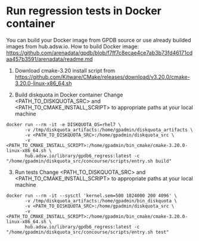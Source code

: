 # Run regression tests in Docker container

You can build your Docker image from GPDB source or use already builded images from hub.adsw.io.
How to build Docker image: https://github.com/arenadata/gpdb/blob/f7ff7c8ecae4ce7ab3b73fd46171cdaa457b3591/arenadata/readme.md

1. Download cmake-3.20 install script from https://github.com/Kitware/CMake/releases/download/v3.20.0/cmake-3.20.0-linux-x86_64.sh

2. Build diskquota in Docker container
Change <PATH_TO_DISKQUOTA_SRC> and <PATH_TO_CMAKE_INSTALL_SCRIPT> to appropriate paths at your local machine

```
docker run --rm -it -e DISKQUOTA_OS=rhel7 \
       -v /tmp/diskquota_artifacts:/home/gpadmin/diskquota_artifacts \
       -v <PATH_TO_DISKQUOTA_SRC>:/home/gpadmin/diskquota_src \
       -v <PATH_TO_CMAKE_INSTALL_SCRIPT>:/home/gpadmin/bin_cmake/cmake-3.20.0-linux-x86_64.sh \
       hub.adsw.io/library/gpdb6_regress:latest -c "/home/gpadmin/diskquota_src/concourse/scripts/entry.sh build"
```

3. Run tests
Change <PATH_TO_DISKQUOTA_SRC> and <PATH_TO_CMAKE_INSTALL_SCRIPT> to appropriate paths at your local machine

```
docker run --rm -it --sysctl 'kernel.sem=500 1024000 200 4096' \
       -v /tmp/diskquota_artifacts:/home/gpadmin/bin_diskquota \
       -v <PATH_TO_DISKQUOTA_SRC>:/home/gpadmin/diskquota_src \
       -v <PATH_TO_CMAKE_INSTALL_SCRIPT>:/home/gpadmin/bin_cmake/cmake-3.20.0-linux-x86_64.sh \
       hub.adsw.io/library/gpdb6_regress:latest -c "/home/gpadmin/diskquota_src/concourse/scripts/entry.sh test"
```
